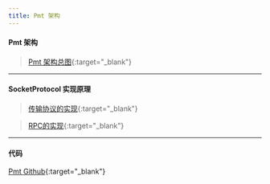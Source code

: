 ```yaml
---
title: Pmt 架构
---
```


#### Pmt 架构

>[Pmt 架构总图](/static/images/2016/pmt_framework.png){:target="_blank"}

***

#### SocketProtocol 实现原理

>[传输协议的实现](/static/images/2016/socketprotocol_transport_protocol.png){:target="_blank"}

>[RPC的实现](/static/images/2016/socketprotocol_rpc.png){:target="_blank"}

***

#### 代码
[Pmt Github](https://github.com/xnn5566/pmt){:target="_blank"}
